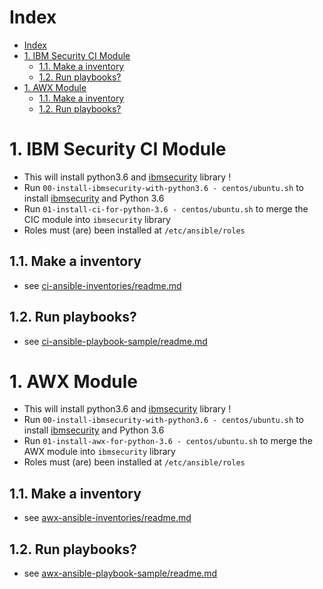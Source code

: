 # Index

<!-- TOC -->

- [Index](#index)
- [1. IBM Security CI Module](#1-ibm-security-ci-module)
    - [1.1. Make a inventory](#11-make-a-inventory)
    - [1.2. Run playbooks?](#12-run-playbooks)
- [1. AWX Module](#1-awx-module)
    - [1.1. Make a inventory](#11-make-a-inventory-1)
    - [1.2. Run playbooks?](#12-run-playbooks-1)

<!-- /TOC -->

# 1. IBM Security CI Module
- This will install python3.6 and [ibmsecurity](https://github.com/IBM-Security/ibmsecurity) library !
- Run `00-install-ibmsecurity-with-python3.6 - centos/ubuntu.sh` to install [ibmsecurity](https://github.com/IBM-Security/ibmsecurity) and Python 3.6
- Run `01-install-ci-for-python-3.6 - centos/ubuntu.sh` to merge the CIC module into `ibmsecurity` library
- Roles must (are) been installed at `/etc/ansible/roles`

## 1.1. Make a inventory
- see [ci-ansible-inventories/readme.md](https://github.com/CoolZeroNL/ibmsecurity_ci/blob/master/ci-ansible-inventories/readme.md)

## 1.2. Run playbooks?
- see [ci-ansible-playbook-sample/readme.md](https://github.com/CoolZeroNL/ibmsecurity_ci/blob/master/ci-ansible-playbook-sample/readme.md)

# 1. AWX Module
- This will install python3.6 and [ibmsecurity](https://github.com/IBM-Security/ibmsecurity) library !
- Run `00-install-ibmsecurity-with-python3.6 - centos/ubuntu.sh` to install [ibmsecurity](https://github.com/IBM-Security/ibmsecurity) and Python 3.6
- Run `01-install-awx-for-python-3.6 - centos/ubuntu.sh` to merge the AWX module into `ibmsecurity` library
- Roles must (are) been installed at `/etc/ansible/roles`

## 1.1. Make a inventory
- see [awx-ansible-inventories/readme.md](https://github.com/CoolZeroNL/ibmsecurity_ci/blob/master/awx-ansible-inventories/readme.md)

## 1.2. Run playbooks?
- see [awx-ansible-playbook-sample/readme.md](https://github.com/CoolZeroNL/ibmsecurity_ci/blob/master/awx-ansible-playbook-sample/readme.md)
